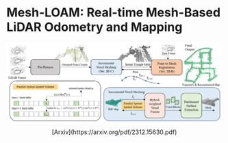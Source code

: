 # Mesh-LOAM: Real-time Mesh-Based LiDAR Odometry and Mapping 
![image](https://github.com/HelloXiaoZHU/Mesh-LOAM/blob/main/imgs/pipeline.png)
<center>[Arxiv](https://arxiv.org/pdf/2312.15630.pdf) </center>


